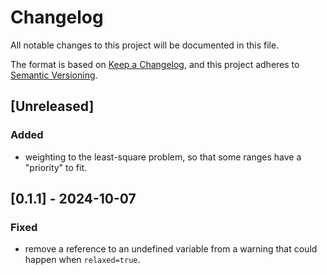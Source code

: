 # Changelog

All notable changes to this project will be documented in this file.

The format is based on [Keep a Changelog](https://keepachangelog.com/en/1.1.0/),
and this project adheres to [Semantic Versioning](https://semver.org/spec/v2.0.0.html).

## [Unreleased]

### Added

- weighting to the least-square problem, so that some ranges have a "priority" to fit.

## [0.1.1] - 2024-10-07

### Fixed

- remove a reference to an undefined variable from a warning that could happen when `relaxed=true`.
